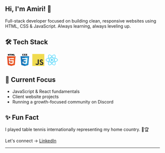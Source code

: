 ## Hi, I'm Amiri! 👋

Full-stack developer focused on building clean, responsive websites using HTML, CSS & JavaScript. Always learning, always leveling up.


## 🛠️ Tech Stack  
<div align="left">
  <img src="https://raw.githubusercontent.com/devicons/devicon/master/icons/html5/html5-original-wordmark.svg" alt="html5 icon" width="40" height="40"/>
  <img src="https://raw.githubusercontent.com/devicons/devicon/master/icons/css3/css3-original-wordmark.svg" alt="css3 icon" width="40" height="40"/>
  <img src="https://raw.githubusercontent.com/devicons/devicon/master/icons/javascript/javascript-original.svg" alt="javascript icon" width="40" height="40"/>
  <img src="https://raw.githubusercontent.com/devicons/devicon/master/icons/react/react-original.svg" alt="react icon" width="40" height="40"/>
</div>


## 🌱 Current Focus  
- JavaScript & React fundamentals  
- Client website projects
- Running a growth-focused community on Discord


## ✨ Fun Fact  
I played table tennis internationally representing my home country. 🏓🏆


Let's connect → [LinkedIn](https://www.linkedin.com/in/amirihoare/)

---

<!-- GitHub stats from https://github.com/anuraghazra/github-readme-stats -->
<!-- [![Amiri's GitHub stats](https://github-readme-stats.vercel.app/api?username=amirihoare&theme=radical&hide_icons=true)](https://github.com/amirihoare/github-readme-stats) -->
